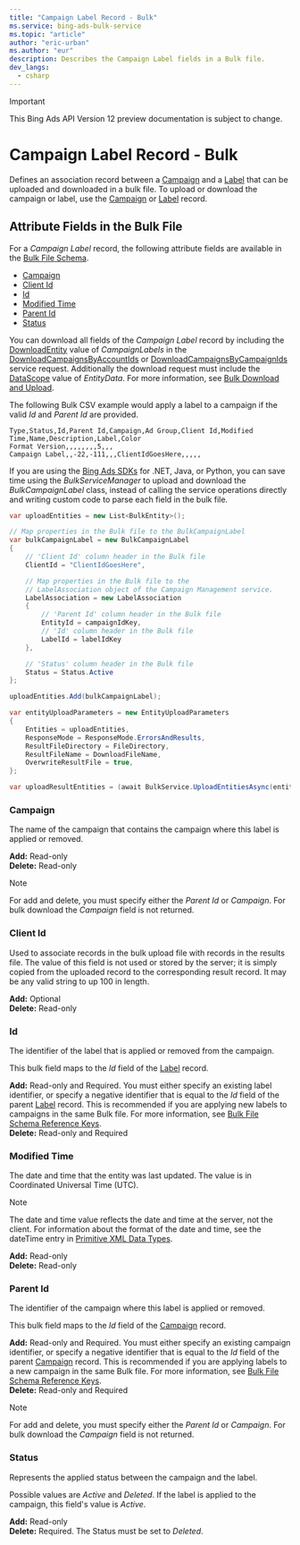 ```yaml
---
title: "Campaign Label Record - Bulk"
ms.service: bing-ads-bulk-service
ms.topic: "article"
author: "eric-urban"
ms.author: "eur"
description: Describes the Campaign Label fields in a Bulk file.
dev_langs:
  - csharp
---
```

> [!IMPORTANT]
> This Bing Ads API Version 12 preview documentation is subject to change.

# Campaign Label Record - Bulk
Defines an association record between a [Campaign](campaign.md) and a [Label](label.md) that can be uploaded and downloaded in a bulk file. To upload or download the campaign or label, use the [Campaign](campaign.md) or [Label](label.md) record.

## <a name="entitydata"></a>Attribute Fields in the Bulk File
For a *Campaign Label* record, the following attribute fields are available in the [Bulk File Schema](bulk-file-schema.md). 

- [Campaign](#campaign)
- [Client Id](#clientid)
- [Id](#id)
- [Modified Time](#modifiedtime)
- [Parent Id](#parentid)
- [Status](#status)

You can download all fields of the *Campaign Label* record by including the [DownloadEntity](downloadentity.md) value of *CampaignLabels* in the [DownloadCampaignsByAccountIds](downloadcampaignsbyaccountids.md) or [DownloadCampaignsByCampaignIds](downloadcampaignsbycampaignids.md) service request. Additionally the download request must include the [DataScope](datascope.md) value of *EntityData*. For more information, see [Bulk Download and Upload](../guides/bulk-download-upload.md).

The following Bulk CSV example would apply a label to a campaign if the valid *Id* and *Parent Id* are provided. 

```csv
Type,Status,Id,Parent Id,Campaign,Ad Group,Client Id,Modified Time,Name,Description,Label,Color
Format Version,,,,,,,,5,,,
Campaign Label,,-22,-111,,,ClientIdGoesHere,,,,,
```

If you are using the [Bing Ads SDKs](../guides/client-libraries.md) for .NET, Java, or Python, you can save time using the *BulkServiceManager* to upload and download the *BulkCampaignLabel* class, instead of calling the service operations directly and writing custom code to parse each field in the bulk file. 


```csharp
var uploadEntities = new List<BulkEntity>();

// Map properties in the Bulk file to the BulkCampaignLabel
var bulkCampaignLabel = new BulkCampaignLabel
{
    // 'Client Id' column header in the Bulk file
    ClientId = "ClientIdGoesHere",

    // Map properties in the Bulk file to the 
    // LabelAssociation object of the Campaign Management service.
    LabelAssociation = new LabelAssociation
    {
        // 'Parent Id' column header in the Bulk file
        EntityId = campaignIdKey,
        // 'Id' column header in the Bulk file
        LabelId = labelIdKey
    },

    // 'Status' column header in the Bulk file
    Status = Status.Active
};

uploadEntities.Add(bulkCampaignLabel);

var entityUploadParameters = new EntityUploadParameters
{
    Entities = uploadEntities,
    ResponseMode = ResponseMode.ErrorsAndResults,
    ResultFileDirectory = FileDirectory,
    ResultFileName = DownloadFileName,
    OverwriteResultFile = true,
};

var uploadResultEntities = (await BulkService.UploadEntitiesAsync(entityUploadParameters)).ToList();
```

### <a name="campaign"></a>Campaign
The name of the campaign that contains the campaign where this label is applied or removed.

**Add:** Read-only  
**Delete:** Read-only  

> [!NOTE]
> For add and delete, you must specify either the *Parent Id* or *Campaign*. For bulk download the *Campaign* field is not returned.

### <a name="clientid"></a>Client Id
Used to associate records in the bulk upload file with records in the results file. The value of this field is not used or stored by the server; it is simply copied from the uploaded record to the corresponding result record. It may be any valid string to up 100 in length.

**Add:** Optional  
**Delete:** Read-only  

### <a name="id"></a>Id
The identifier of the label that is applied or removed from the campaign.

This bulk field maps to the *Id* field of the [Label](label.md) record. 

**Add:** Read-only and Required. You must either specify an existing label identifier, or specify a negative identifier that is equal to the *Id* field of the parent [Label](label.md) record. This is recommended if you are applying new labels to campaigns in the same Bulk file. For more information, see [Bulk File Schema Reference Keys](../bulk-service/bulk-file-schema.md#referencekeys).  
**Delete:** Read-only and Required  

### <a name="modifiedtime"></a>Modified Time
The date and time that the entity was last updated. The value is in Coordinated Universal Time (UTC).

> [!NOTE]
> The date and time value reflects the date and time at the server, not the client. For information about the format of the date and time, see the dateTime entry in [Primitive XML Data Types](https://go.microsoft.com/fwlink/?linkid=859198).

**Add:** Read-only  
**Delete:** Read-only  

### <a name="parentid"></a>Parent Id
The identifier of the campaign where this label is applied or removed.
	
This bulk field maps to the *Id* field of the [Campaign](campaign.md) record. 

**Add:** Read-only and Required. You must either specify an existing campaign identifier, or specify a negative identifier that is equal to the *Id* field of the parent [Campaign](campaign.md) record. This is recommended if you are applying labels to a new campaign in the same Bulk file. For more information, see [Bulk File Schema Reference Keys](../bulk-service/bulk-file-schema.md#referencekeys).  
**Delete:** Read-only and Required  

> [!NOTE]
> For add and delete, you must specify either the *Parent Id* or *Campaign*. For bulk download the *Campaign* field is not returned.

### <a name="status"></a>Status
Represents the applied status between the campaign and the label. 

Possible values are *Active* and *Deleted*. If the label is applied to the campaign, this field's value is *Active*.

**Add:** Read-only  
**Delete:** Required. The Status must be set to *Deleted*. 

